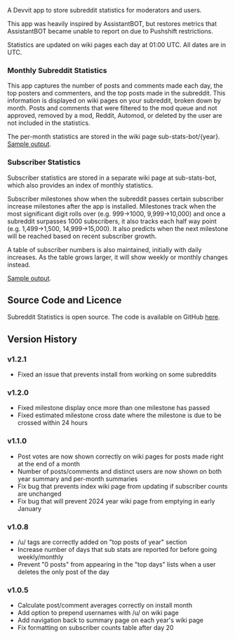 A Devvit app to store subreddit statistics for moderators and users.

This app was heavily inspired by AssistantBOT, but restores metrics that AssistantBOT became unable to report on due to Pushshift restrictions.

Statistics are updated on wiki pages each day at 01:00 UTC. All dates are in UTC.

### Monthly Subreddit Statistics

This app captures the number of posts and comments made each day, the top posters and commenters, and the top posts made in the subreddit. This information is displayed on wiki pages on your subreddit, broken down by month. Posts and comments that were filtered to the mod queue and not approved, removed by a mod, Reddit, Automod, or deleted by the user are not included in the statistics.

The per-month statistics are stored in the wiki page sub-stats-bot/{year}. [Sample output](https://www.reddit.com/r/fsvapps/wiki/sub-stats-bot/sample/).

### Subscriber Statistics

Subscriber statistics are stored in a separate wiki page at sub-stats-bot, which also provides an index of monthly statistics.

Subscriber milestones show when the subreddit passes certain subscriber increase milestones after the app is installed. Milestones track when the most significant digit rolls over (e.g. 999->1000, 9,999->10,000) and once a subreddit surpasses 1000 subscribers, it also tracks each half way point (e.g. 1,499->1,500, 14,999->15,000). It also predicts when the next milestone will be reached based on recent subscriber growth.

A table of subscriber numbers is also maintained, initially with daily increases. As the table grows larger, it will show weekly or monthly changes instead.

[Sample output](https://www.reddit.com/r/fsvapps/wiki/sub-stats-bot/samplesummary/).

## Source Code and Licence

Subreddit Statistics is open source. The code is available on GitHub [here](https://github.com/fsvreddit/sub-stats-bot).

## Version History

### v1.2.1

* Fixed an issue that prevents install from working on some subreddits

### v1.2.0

* Fixed milestone display once more than one milestone has passed
* Fixed estimated milestone cross date where the milestone is due to be crossed within 24 hours

### v1.1.0

* Post votes are now shown correctly on wiki pages for posts made right at the end of a month
* Number of posts/comments and distinct users are now shown on both year summary and per-month summaries
* Fix bug that prevents index wiki page from updating if subscriber counts are unchanged
* Fix bug that will prevent 2024 year wiki page from emptying in early January

### v1.0.8

* /u/ tags are correctly added on "top posts of year" section
* Increase number of days that sub stats are reported for before going weekly/monthly
* Prevent "0 posts" from appearing in the "top days" lists when a user deletes the only post of the day

### v1.0.5

* Calculate post/comment averages correctly on install month
* Add option to prepend usernames with /u/ on wiki page
* Add navigation back to summary page on each year's wiki page
* Fix formatting on subscriber counts table after day 20
